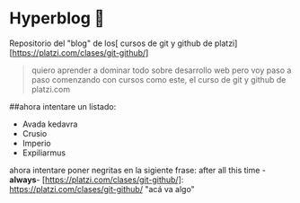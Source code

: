 # Hyperblog 🖤
Repositorio del "blog" de los[ cursos de git y github de platzi][https://platzi.com/clases/git-github/]
>quiero aprender a dominar todo sobre desarrollo web pero voy paso a paso comenzando con cursos como este, el curso de git y github de platzi.com

##ahora intentare un listado:
* Avada kedavra
* Crusio
* Imperio
* Expiliarmus

ahora intentare poner negritas en la sigiente frase:
after all this time -**always**-
[https://platzi.com/clases/git-github/]: https://platzi.com/clases/git-github/ "acá va algo"